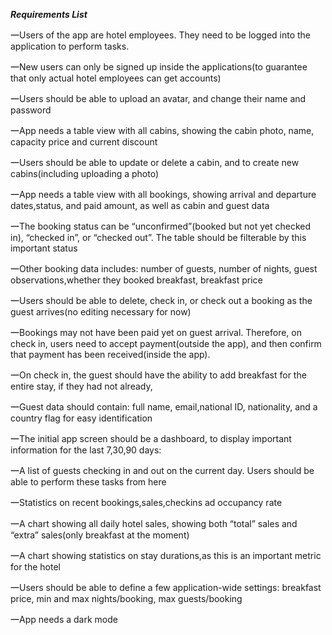***Requirements List***

㆒Users of the app are hotel employees. They need to be logged into the application to perform tasks.

㆒New users can only be signed up inside the applications(to guarantee that only actual hotel employees can get accounts)

㆒Users should be able to upload an avatar, and change their name and password

㆒App needs a table view with all cabins, showing the cabin photo, name, capacity price and current discount

㆒Users should be able to update or delete a cabin, and to create new cabins(including uploading a photo)

㆒App needs a table view with all bookings, showing arrival and departure dates,status, and paid amount, as well as cabin and guest data

㆒The booking status can be “unconfirmed”(booked but not yet checked in), “checked in”, or “checked out”. The table should be filterable by this important status

㆒Other booking data includes: number of guests, number of nights, guest observations,whether they booked breakfast, breakfast price

㆒Users should be able to delete, check in, or check out a booking as the guest arrives(no editing necessary for now)

㆒Bookings may not have been paid yet on guest arrival. Therefore, on check in, users need to accept payment(outside the app), and then confirm that payment has been received(inside the app).

㆒On check in, the guest should have the ability to add breakfast for the entire stay, if they had not already,

㆒Guest data should contain: full name, email,national ID, nationality, and a country flag for easy identification

㆒The initial app screen should be a dashboard, to display important information for the last 7,30,90 days:

㆒A list of guests checking in and out on the current day. Users should be able to perform these tasks from here

㆒Statistics on recent bookings,sales,checkins ad occupancy rate

㆒A chart showing all daily hotel sales, showing both “total” sales and “extra” sales(only breakfast at the moment)

㆒A chart showing statistics on stay durations,as this is an important metric for the hotel

㆒Users should be able to define a few application-wide settings: breakfast price, min and max nights/booking, max guests/booking

㆒App needs a dark mode

